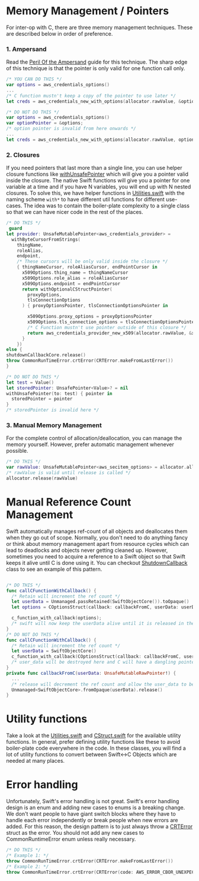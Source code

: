 # Memory Management / Pointers
For inter-op with C, there are three memory management techniques. These are described below in order of preference. 
### 1. Ampersand
Read the [Peril Of the Ampersand](https://developer.apple.com/forums/thread/674633) guide for this technique. The sharp edge of this technique is that the pointer is only valid for one function call only.
```Swift
/* YOU CAN DO THIS */
var options = aws_credentials_options()
...
/* C function mustn't keep a copy of the pointer to use later */
let creds = aws_credentials_new_with_options(allocator.rawValue, &options)

/* DO NOT DO THIS */
var options = aws_credentials_options()
var optionPointer = &options;
/* option pointer is invalid from here onwards */
...
let creds = aws_credentials_new_with_options(allocator.rawValue, optionPointer)
```
### 2. Closures
If you need pointers that last more than a single line, you can use helper closure functions like [withUnsafePointer](https://developer.apple.com/documentation/swift/withunsafepointer(to:_:)-35wrn) which will give you a pointer valid inside the closure. The native Swift functions will give you a pointer for one variable at a time and if you have N variables, you will end up with N nested closures. To solve this, we have helper functions in [Utilities.swift](https://github.com/awslabs/aws-crt-swift/blob/main/Source/AwsCommonRuntimeKit/crt/Utilities.swift) with the naming scheme `with*` to have different util functions for different use-cases. The idea was to contain the boiler-plate complexity to a single class so that we can have nicer code in the rest of the places.
```Swift
/* DO THIS */
 guard
let provider: UnsafeMutablePointer<aws_credentials_provider> =
  withByteCursorFromStrings(
    thingName,
    roleAlias,
    endpoint,
    /* These cursors will be only valid inside the closure */
    { thingNameCursor, roleAliasCursor, endPointCursor in
      x509Options.thing_name = thingNameCursor
      x509Options.role_alias = roleAliasCursor
      x509Options.endpoint = endPointCursor
      return withOptionalCStructPointer(
        proxyOptions,
        tlsConnectionOptions
      ) { proxyOptionsPointer, tlsConnectionOptionsPointer in

        x509Options.proxy_options = proxyOptionsPointer
        x509Options.tls_connection_options = tlsConnectionOptionsPointer
        /* C Function mustn't use pointer outside of this closure */
        return aws_credentials_provider_new_x509(allocator.rawValue, &x509Options)
      }
    })
else {
shutdownCallbackCore.release()
throw CommonRunTimeError.crtError(CRTError.makeFromLastError())
}

/* DO NOT DO THIS */
let test = Value()
let storedPointer: UnsafePointer<Value>? = nil
withUnsafePointer(to: test) { pointer in 
  storedPointer = pointer
}
/* storedPointer is invalid here */
```
### 3. Manual Memory Management
For the complete control of allocation/deallocation, you can manage the memory yourself. However, prefer automatic management whenever possible.
```Swift
/* DO THIS */
var rawValue: UnsafeMutablePointer<aws_secitem_options> = allocator.allocate(capacity: 1);
/* rawValue is valid until release is called */
allocator.release(rawValue)
```
# Manual Reference Count Management
Swift automatically manages ref-count of all objects and deallocates them when they go out of scope. Normally, you don't need to do anything fancy or think about memory management apart from resource cycles which can lead to deadlocks and objects never getting cleaned up. However, sometimes you need to acquire a reference to a Swift object so that Swift keeps it alive until C is done using it. You can checkout [ShutdownCallback](https://github.com/awslabs/aws-crt-swift/blob/main/Source/AwsCommonRuntimeKit/crt/ShutdownCallbackCore.swift) class to see an example of this pattern. 
```swift

/* DO THIS */
func callCFunctionWithCallback() {
  /* Retain will increment the ref count */
  let userData = Unmanaged.passRetained(SwiftObjectCore()).toOpaque()
  let options = COptionsStruct(callback: callbackFromC, userData: userData);

  c_function_with_callback(options);
  /* swift will now keep the userData alive until it is released in the callback */
}
/* DO NOT DO THIS */
func callCFunctionWithCallback() {
  /* Retain will increment the ref count */
  let userData = SwiftObjectCore()
  c_function_with_callback(COptionsStruct(callback: callbackFromC, userData: &userData));
  /* user_data will be destroyed here and C will have a dangling pointer to it */
}
private func callbackFromC(userData: UnsafeMutableRawPointer!) {
  ...
  /* release will decrement the ref count and allow the user_data to be destroyed */
  Unmanaged<SwiftObjectCore>.fromOpaque(userData).release()
}
```
# Utility functions
Take a look at the [Utilities.swift](https://github.com/awslabs/aws-crt-swift/blob/main/Source/AwsCommonRuntimeKit/crt/Utilities.swift) and [CStruct.swift](https://github.com/awslabs/aws-crt-swift/blob/main/Source/AwsCommonRuntimeKit/crt/CStruct.swift) for the available utility functions. In general, prefer defining utility functions like these to avoid boiler-plate code everywhere in the code. In these classes, you will find a lot of utility functions to convert between Swift<->C Objects which are needed at many places. 

# Error handling
Unfortunately, Swift's error handling is not great. Swift's error handling design is an enum and adding new cases to enums is a breaking change. We don't want people to have giant switch blocks where they have to handle each error independently or break people when new errors are added. For this reason, the design pattern is to just always throw a [CRTError](https://github.com/awslabs/aws-crt-swift/blob/main/Source/AwsCommonRuntimeKit/crt/CommonRuntimeError.swift) struct as the error. You should not add any new cases to CommonRuntimeError enum unless really necessary.
```swift
/* DO THIS */
/* Example 1: */
throw CommonRunTimeError.crtError(CRTError.makeFromLastError())
/* Example 2: */
throw CommonRunTimeError.crtError(CRTError(code: AWS_ERROR_CBOR_UNEXPECTED_TYPE.rawValue))
